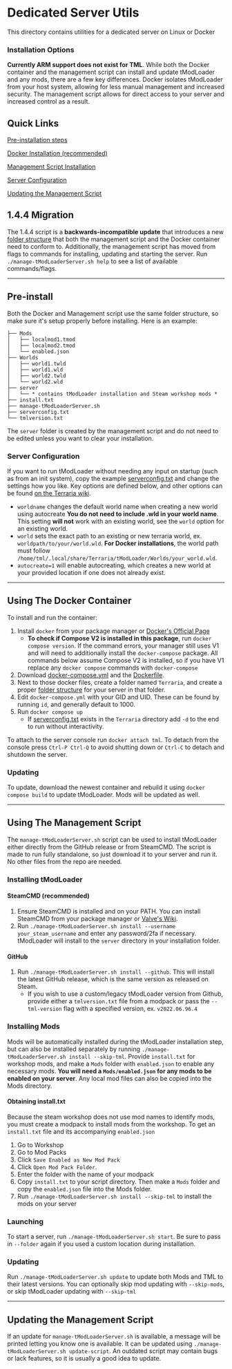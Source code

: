 # Dedicated Server Utils
This directory contains utilities for a dedicated server on Linux or Docker

### Installation Options
**Currently ARM support does not exist for TML**. While both the Docker container and the management script can install and update tModLoader and any mods, there are a few key differences. Docker isolates tModLoader from your host system, allowing for less manual management and increased security. The management script allows for direct access to your server and increased control as a result.

## Quick Links
[Pre-installation steps](#pre-install)

[Docker Installation (recommended)](#using-the-docker-container)

[Management Script Installation](#using-the-management-script)

[Server Configuration](#server-configuration)

[Updating the Management Script](#updating-the-management-script)

## 1.4.4 Migration
The 1.4.4 script is a **backwards-incompatible update** that introduces a new [folder structure](#folder-structure) that both the management script and the Docker container need to conform to. Additionally, the management script has moved from flags to commands for installing, updating and starting the server. Run `./manage-tModLoaderServer.sh help` to see a list of available commands/flags.

---

## Pre-install
Both the Docker and Management script use the same folder structure, so make sure it's setup properly before installing. Here is an example:

```
├── Mods
│   ├── localmod1.tmod
│   ├── localmod2.tmod
│   └── enabled.json
├── Worlds
│   ├── world1.twld
│   ├── world1.wld
│   ├── world2.twld
│   └── world2.wld
├── server
│   └── * contains tModLoader installation and Steam workshop mods *
├── install.txt
├── manage-tModLoaderServer.sh
├── serverconfig.txt
└── tmlversion.txt
```
The `server` folder is created by the management script and do not need to be edited unless you want to clear your installation.

### Server Configuration
If you want to run tModLoader without needing any input on startup (such as from an init system), copy the example [serverconfig.txt](https://github.com/tModLoader/tModLoader/tree/1.4.4/patches/tModLoader/Terraria/release_extras/serverconfig.txt) and change the settings how you like. Key options are defined below, and other options can be found [on the Terraria wiki](https://terraria.wiki.gg/wiki/Server#Server_config_file).
* `worldname` changes the default world name when creating a new world using autocreate **You do not need to include .wld in your world name**. This setting **will not** work with an existing world, see the `world` option for an existing world.
* `world` sets the exact path to an existing or new terraria world, ex. `worldpath/to/your/world.wld`. **For Docker installations**, the world path must follow `/home/tml/.local/share/Terraria/tModLoader/Worlds/your_world.wld`.
* `autocreate=1` will enable autocreating, which creates a new world at your provided location if one does not already exist.

---

## Using The Docker Container
To install and run the container:
1. Install `docker` from your package manager or [Docker's Official Page](https://docs.docker.com/engine/install/)
   * **To check if Compose V2 is installed in this package**, run `docker compose version`. If the command errors, your manager still uses V1 and will need to additionally install the `docker-compose` package. All commands below assume Compose V2 is installed, so if you have V1 replace any `docker compose` commands with `docker-compose`
2. Download [docker-compose.yml](https://github.com/tModLoader/tModLoader/tree/1.4.4/patches/tModLoader/Terraria/release_extras/DedicatedServerUtils/docker-compose.yml) and the [Dockerfile](https://github.com/tModLoader/tModLoader/tree/1.4.4/patches/tModLoader/Terraria/release_extras/DedicatedServerUtils/Dockerfile).
3. Next to those docker files, create a folder named `Terraria`, and create a proper [folder structure](#folder-structure) for your server in that folder.
4. Edit `docker-compose.yml` with your GID and UID. These can be found by running `id`, and generally default to 1000.
5. Run `docker compose up`
   * If [serverconfig.txt](#server-configuration) exists in the `Terraria` directory add `-d` to the end to run without interactivity.

To attach to the server console run `docker attach tml`. To detach from the console press `Ctrl-P Ctrl-Q` to avoid shutting down or `Ctrl-C` to detach and shutdown the server.

### Updating
To update, download the newest container and rebuild it using `docker compose build` to update tModLoader. Mods will be updated as well.

---

## Using The Management Script
The `manage-tModLoaderServer.sh` script can be used to install tModLoader either directly from the GitHub release or from SteamCMD. The script is made to run fully standalone, so just download it to your server and run it. No other files from the repo are needed.

### Installing tModLoader
#### SteamCMD (recommended)
1. Ensure SteamCMD is installed and on your PATH. You can install SteamCMD from your package manager or [Valve's Wiki](https://developer.valvesoftware.com/wiki/SteamCMD).
2. Run `./manage-tModLoaderServer.sh install --username your_steam_username` and enter any password/2fa if necessary. tModLoader will install to the `server` directory in your installation folder.

#### GitHub
1. Run `./manage-tModLoaderServer.sh install --github`. This will install the latest GitHub release, which is the same version as released on Steam. 
   * If you wish to use a custom/legacy tModLoader version from Github, provide either a `tmlversion.txt` file from a modpack or pass the `--tml-version` flag with a specified version, ex. `v2022.06.96.4`

### Installing Mods
Mods will be automatically installed during the tModLoader installation step, but can also be installed separately by running `./manage-tModLoaderServer.sh install --skip-tml`. Provide `install.txt` for workshop mods, and make a `Mods` folder with `enabled.json` to enable any necessary mods. **You will need a `Mods/enabled.json` for any mods to be enabled on your server**. Any local mod files can also be copied into the Mods directory.

#### Obtaining install.txt
Because the steam workshop does not use mod names to identify mods, you must create a modpack to install mods from the workshop. To get an `install.txt` file and its accompanying `enabled.json`
1. Go to Workshop
2. Go to Mod Packs
3. Click `Save Enabled as New Mod Pack`
4. Click `Open Mod Pack Folder`.
5. Enter the folder with the name of your modpack
6. Copy `install.txt` to your script directory. Then make a `Mods` folder and copy the `enabled.json` file into the Mods folder.
7. Run `./manage-tModLoaderServer.sh install --skip-tml` to install the mods on your server

### Launching
To start a server, run `./manage-tModLoaderServer.sh start`. Be sure to pass in `--folder` again if you used a custom location during installation.

### Updating
Run `./manage-tModLoaderServer.sh update` to update both Mods and TML to their latest versions. You can optionally skip mod updating with `--skip-mods`, or skip tModLoader updating with `--skip-tml`

---

## Updating the Management Script
If an update for `manage-tModLoaderServer.sh` is available, a message will be printed letting you know one is available. It can be updated using `./manage-tModLoaderServer.sh update-script`. An outdated script may contain bugs or lack features, so it is usually a good idea to update.
